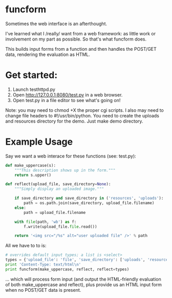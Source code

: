funcform
===========

Sometimes the web interface is an afterthought.

I've learned what I /really/ want from a web framework: as little work or involvement on my part as possible. So that's what funcform does.

This builds input forms from a function and then handles the POST/GET data, rendering the evaluation as HTML.

# Get started:

1. Launch testhttpd.py
2. Open http://127.0.0.1:8080/test.py in a web browser.
3. Open test.py in a file editor to see what's going on!

Note: you may need to chmod +X the proper cgi scripts. I also may need to change file headers to #!/usr/bin/python. You need to create the uploads and resources directory for the demo. Just make demo directory.

# Example Usage

Say we want a web interace for these functions (see: test.py):

```python
def make_uppercase(s):
    """This description shows up in the form."""
    return s.upper()

def reflect(upload_file, save_directory=None):
    """Simply display an uploaded image."""

    if save_directory and save_directory in ('resources', 'uploads'):
        path = os.path.join(save_directory, upload_file.filename)
    else:
        path = upload_file.filename

    with file(path, 'wb') as f:
        f.write(upload_file.file.read())

    return '<img src="/%s" alt="user uploaded file" />' % path
```

All we have to to is:

```python
# overrides default input types; a list is <select>
types = {'upload_file': 'file', 'save_directory': ['uploads', 'resources'],}
print 'Content-Type: text/html\n'
print funcform(make_uppercase, reflect, reflect=types)
```

... which will process form input (and output the HTML-friendly evaluation of both make_uppercase and reflect), plus provide us an HTML input form when no POST/GET data is present.


